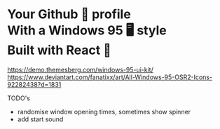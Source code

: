 # Your Github 🐙 profile<br /> With a Windows 95 🖥️ style<br /> Built with React 🚀

https://demo.themesberg.com/windows-95-ui-kit/
https://www.deviantart.com/fanatixx/art/All-Windows-95-OSR2-Icons-92282438?d=1831

TODO's

- randomise window opening times, sometimes show spinner
- add start sound
